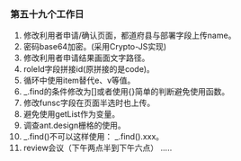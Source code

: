 ### 第五十九个工作日
1. 修改利用者申请/确认页面，都道府县与部署字段上传name。
2. 密码base64加密。(采用Crypto-JS实现) 
3. 修改利用者申请结果画面文字路径。
4. roleId字段拼接id(原拼接的是code)。
5. 循环中使用item替代e、v等值。
6. _.find的条件修改为[]或者使用{}简单的判断避免使用函数。
7. 修改funsc字段在页面半选时也上传。
8. 避免使用getList作为变量。
9. 调查ant.design栅格的使用。
10. _.find()不可以这样使用： _.find().xxx。
11. review会议（下午两点半到下午六点）
 .....
<!-- 凌晨一点半 -->